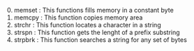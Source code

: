 0. memset : This functions fills memory in a constant byte
1. memcpy : This function copies memory area
2. strchr : This function locates a character in a string
3. strspn : This function gets the lenght of a prefix substring
4. strpbrk : This function searches a string for any set of bytes
